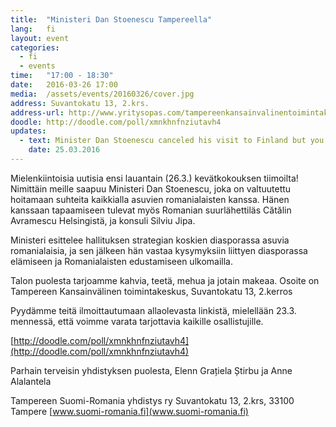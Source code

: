 ```yaml
---
title:  "Ministeri Dan Stoenescu Tampereella"
lang:   fi
layout: event
categories:
  - fi
  - events
time:   "17:00 - 18:30"
date:   2016-03-26 17:00
media:  /assets/events/20160326/cover.jpg
address: Suvantokatu 13, 2.krs.
address-url: http://www.yritysopas.com/tampereenkansainvalinentoimintakeskus/
doodle: http://doodle.com/poll/xmnkhnfnziutavh4 
updates:
  - text: Minister Dan Stoenescu canceled his visit to Finland but you are still welcome to our meeting. See you tomorrow.
    date: 25.03.2016
---
```

 
Mielenkiintoisia uutisia ensi lauantain (26.3.) kevätkokouksen tiimoilta! Nimittäin meille saapuu Ministeri Dan Stoenescu, joka on valtuutettu hoitamaan suhteita kaikkialla asuvien romanialaisten kanssa. Hänen kanssaan tapaamiseen tulevat myös Romanian suurlähettiläs Cătălin Avramescu Helsingistä, ja konsuli Silviu Jipa.
 
Ministeri esittelee hallituksen strategian koskien diasporassa asuvia romanialaisia, ja sen jälkeen hän vastaa kysymyksiin liittyen diasporassa elämiseen ja Romanialaisten edustamiseen ulkomailla.
 
Talon puolesta tarjoamme kahvia, teetä, mehua ja jotain makeaa.
Osoite on Tampereen Kansainvälinen toimintakeskus,
Suvantokatu 13, 2.kerros
 
Pyydämme teitä ilmoittautumaan allaolevasta linkistä, mielellään 23.3. mennessä, että voimme varata tarjottavia kaikille osallistujille.

[http://doodle.com/poll/xmnkhnfnziutavh4](http://doodle.com/poll/xmnkhnfnziutavh4)
 
Parhain terveisin yhdistyksen puolesta,
Elenn Grațiela Știrbu ja Anne Alalantela
 
Tampereen Suomi-Romania yhdistys ry
Suvantokatu 13, 2.krs, 33100 Tampere
[www.suomi-romania.fi](www.suomi-romania.fi)